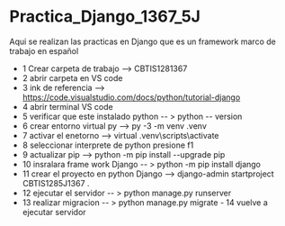 # Practica_Django_1367_5J
Aqui se realizan las practicas en Django que es un framework marco de trabajo en español

- 1  Crear carpeta de trabajo --> CBTIS1281367
- 2 abrir carpeta en VS code
- 3 ink de referencia --> https://code.visualstudio.com/docs/python/tutorial-django
- 4 abrir terminal VS code
- 5 verificar que este instalado python -- > python -- version
- 6 crear entorno virtual  py --> py -3 -m venv .venv
- 7 activar el enetorno --> virtual .venv\scripts\activate 
- 8 seleccionar interprete de python presione f1
- 9 actualizar pip --> python -m pip install --upgrade pip
- 10 insralara frame work Django -- > python -m pip install django
- 11 crear el proyecto en python Django --> django-admin startproject CBTIS1285J1367 . 
- 12 ejecutar el servidor -- > python manage.py runserver
- 13 realizar migracion -- > python manage.py migrate - 14 vuelve a ejecutar servidor 
